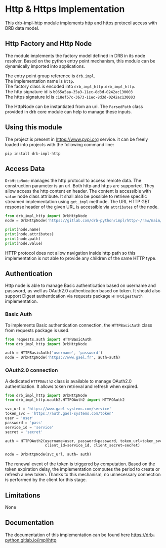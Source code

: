 # Http & Https Implementation
This drb-impl-http module implements http and https protocol access with DRB data model.

## Http Factory and Http Node
The module implements the factory model defined in DRB in its node resolver. Based on the python entry point mechanism, this module can be dynamically imported into applications.

The entry point group reference is `drb.impl`.<br/>
The implementation name is `http`.<br/>
The factory class is encoded into `drb_impl_http.drb_impl_http`.<br/>
The http signature id is  `b065a5aa-35a3-11ec-8d3d-0242ac130003`<br/>
The https signature id is `c18ef57c-3673-11ec-8d3d-0242ac130003`<br/>

The HttpNode can be instantiated from an uri. The `ParsedPath` class provided in drb core module can help to manage these inputs.

## Using this module
The project is present in https://www.pypi.org service. it can be freely 
loaded into projects with the following command line:

```commandline
pip install drb-impl-http
```
## Access Data
`DrbHttpNode` manages the http protocol to access remote data. The construction
parameter is an url. Both http and https are supported. They allow access the
http content en header. The content is accessible with `value` node class 
attribute. It shall also be possible to retrieve specific streamed 
implementation using `get_impl` methode.
The URL HTTP GET response header of the given URL is accessible via
`attributes` of the node.

```python
from drb_impl_http import DrbHttpNode
node = DrbHttpNode('https://gitlab.com/drb-python/impl/http/-/raw/main/README.md')

print(node.name)
print(node.attributes)
print(node.path)
print(node.value)
```
HTTP protocol does not allow navigation inside http path so this 
implementation is not able to provide any children of the same HTTP type.
## Authentication
Http node is able to manage Basic authentication based on username and 
password, as well as OAuth2.0 authentication based on token.
It should also support Digest authentication via requests package
`HTTPDigestAuth` implementation.

### Basic Auth
To implements Basic authentication connection, the `HTTPBasicAuth` class
from requests package is used.

```python
from requests.auth import HTTPBasicAuth
from drb_impl_http import DrbHttpNode

auth = HTTPBasicAuth('username', 'password')
node = DrbHttpNode('https://www.gael.fr', auth=auth)
```

### OAuth2.0 connection
A dedicated `HTTPOAuth2` class is available to manage OAuth2.0 authentication.
It allows token retrieval and refresh when expired.

```python
from drb_impl_http import DrbHttpNode
from drb_impl_http.oauth2.HTTPOAuth2 import HTTPOAuth2

svc_url = 'https://www.gael-systems.com/service'
token_svc = 'https://auth.gael-systems.com/token'
user = 'user'
password = 'pass'
service_id = 'service'
secret = 'secret'

auth = HTTPOAuth2(username=user, password=password, token_url=token_svc,
                  client_id=service_id, client_secret=secret)

node = DrbHttpNode(svc_url, auth= auth)
```

The renewal event of the token is triggered by computation. Based on the 
token expiration delay, the implementation computes the period to create or
refresh a new token. Thanks to this mechanism, no unnecessary connection
is performed by the client for this stage.
## Limitations
None

## Documentation

The documentation of this implementation can be found here https://drb-python.gitlab.io/impl/http